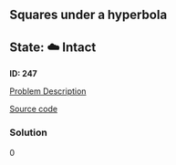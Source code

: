 ## Squares under a hyperbola

## State: :cloud: **Intact**

**ID: 247**

[Problem Description](https://projecteuler.net/problem=247)

[Source code](main.cpp)

### Solution
0